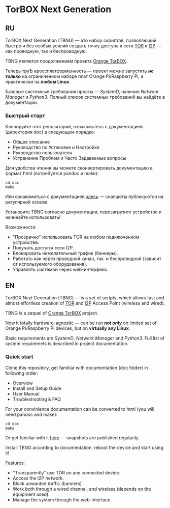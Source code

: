 # TorBOX Next Generation #

## RU
TorBOX Next Generation (TBNG) — это набор скриптов, позволяющий быстро и без особых усилий создать точку доступа к сети [TOR](https://torproject.org) и [I2P](https://geti2p.com) — как проводную, так и беспроводную. 

TBNG является продолжением проекта [Orange TorBOX](https://github.com/znoxx/torbox). 

Теперь труЪ кроссплатформенность — проект можно запустить ___не только___  на ограниченном наборе плат Orange Pi/Raspberry Pi,
а практически на __любом Linux__.

Базовые системные требования просты — _SystemD_, наличие _Network Manager_ и _Python3_. Полный список 
системных требований вы найдёте в документации.

### Быстрый старт

Клонируйте этот репозитарий, ознакомьтесь с документацией (директория doc) в следующем порядке:

* Общее описание
* Руководство по Установке и Настройке
* Руководство пользователя
* Устранение Проблем и Часто Задаваемые вопросы

Для удобства чтения вы можете сконвертировать документацию в формат html (потребуется pandoc и make):
```
cd doc
make
```
Или ознакомиться с документацией [здесь](http://tbng.ml) — снапшоты публикуются на регулярной основе. 

Установите TBNG согласно документации, перезагрузите устройство и начинайте использовать!

Возможности:

* "Прозрачно" использовать TOR на любом подключенном устройстве.
* Получать доступ к сети I2P.
* Блокировать нежелательный трафик (баннеры).
* Работать как через проводной канал, так  и беспроводной (зависит от используемого оборудования).
* Управлять системой через web-интерфейс.


## EN
TorBOX Next Generation (TBNG) — is a set of scripts, which allows fast and almost effortless creation of [TOR](https://torproject.org) and [I2P](https://geti2p.com) Access Point (wireless and wired).

TBNG is a sequel of [Orange TorBOX](https://github.com/znoxx/torbox) project.

Now it totally hardware-agnostic — can be run ___not only___ on limited set of Orange Pi/Raspberry Pi devices, but on __virtually any Linux__.

Basic requirements are _SystemD_, _Network Manager_ and _Python3_. 
Full list of system requiremets is described in project documentation.

### Quick start

Clone this repository, get familiar with documentation (doc folder) in following order:

* Overview
* Install and Setup Guide
* User Manual
* Troubleshooting & FAQ

For your convinience documentation can be converted to  html (you will need pandoc and make):
```
cd doc
make
```
Or get familiar with it [here](http://tbng.ml) — snapshots are published regularily.

Install TBNG according to documentation, reboot the device and start using it!

Features:

* "Transparently" use TOR on any connected device.
* Access the I2P network.
* Block unwanted traffic (banners).
* Work both through a wired channel, and wireless (depends on the equipment used).
* Manage the system through the web-interface.

